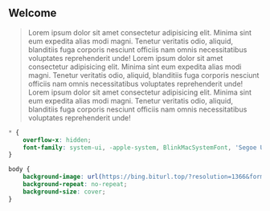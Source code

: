 ## Welcome
> Lorem ipsum dolor sit amet consectetur adipisicing elit. Minima sint eum expedita alias modi magni. Tenetur veritatis odio, aliquid, blanditiis fuga corporis nesciunt officiis nam omnis necessitatibus voluptates reprehenderit unde!  Lorem ipsum dolor sit amet consectetur adipisicing elit. Minima sint eum expedita alias modi magni. Tenetur veritatis odio, aliquid, blanditiis fuga corporis nesciunt officiis nam omnis necessitatibus voluptates reprehenderit unde! Lorem ipsum dolor sit amet consectetur adipisicing elit. Minima sint eum expedita alias modi magni. Tenetur veritatis odio, aliquid, blanditiis fuga corporis nesciunt officiis nam omnis necessitatibus voluptates reprehenderit unde!

```css
* {
    overflow-x: hidden;
    font-family: system-ui, -apple-system, BlinkMacSystemFont, 'Segoe UI', Roboto, Oxygen, Ubuntu, Cantarell, 'Open Sans', 'Helvetica Neue', sans-serif;
}

body {
    background-image: url(https://bing.biturl.top/?resolution=1366&format=image&index=0&mkt=random);
    background-repeat: no-repeat;
    background-size: cover;
}

```